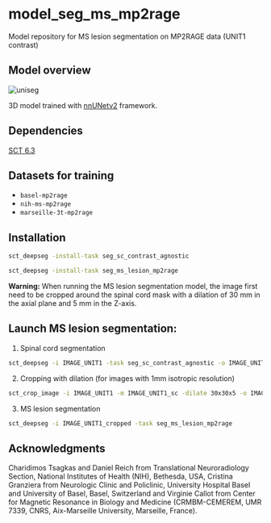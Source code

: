 # model_seg_ms_mp2rage

Model repository for MS lesion segmentation on MP2RAGE data (UNIT1 contrast)

## Model overview 

![uniseg](https://github.com/ivadomed/model_seg_ms_mp2rage/assets/77469192/d7fd985b-5c32-43bb-931f-e9c114a98b4c)

3D model trained with [nnUNetv2](https://github.com/MIC-DKFZ/nnUNet) framework.

## Dependencies
[SCT 6.3](https://spinalcordtoolbox.com/)

## Datasets for training 

- `basel-mp2rage`
- `nih-ms-mp2rage`
- `marseille-3t-mp2rage`

## Installation 
```bash
sct_deepseg -install-task seg_sc_contrast_agnostic
```
```bash
sct_deepseg -install-task seg_ms_lesion_mp2rage 
```

**Warning:** When running the MS lesion segmentation model, the image first need to be cropped around the spinal cord mask with a dilation of 30 mm in the axial plane and 5 mm in the Z-axis. 

## Launch MS lesion segmentation:
1. Spinal cord segmentation 
```bash
sct_deepseg -i IMAGE_UNIT1 -task seg_sc_contrast_agnostic -o IMAGE_UNIT1_sc
```
2. Cropping with dilation (for images with 1mm isotropic resolution)
```bash
sct_crop_image -i IMAGE_UNIT1 -m IMAGE_UNIT1_sc -dilate 30x30x5 -o IMAGE_UNIT1_cropped
```
3. MS lesion segmentation 
```bash
sct_deepseg -i IMAGE_UNIT1_cropped -task seg_ms_lesion_mp2rage 
```

## Acknowledgments

Charidimos Tsagkas and Daniel Reich from Translational Neuroradiology Section, National Institutes of Health (NIH), Bethesda, USA, Cristina Granziera from Neurologic Clinic and Policlinic, University Hospital Basel and University of Basel, Basel, Switzerland and Virginie Callot from Center for Magnetic Resonance in Biology and Medicine (CRMBM-CEMEREM, UMR 7339, CNRS, Aix-Marseille University, Marseille, France).
